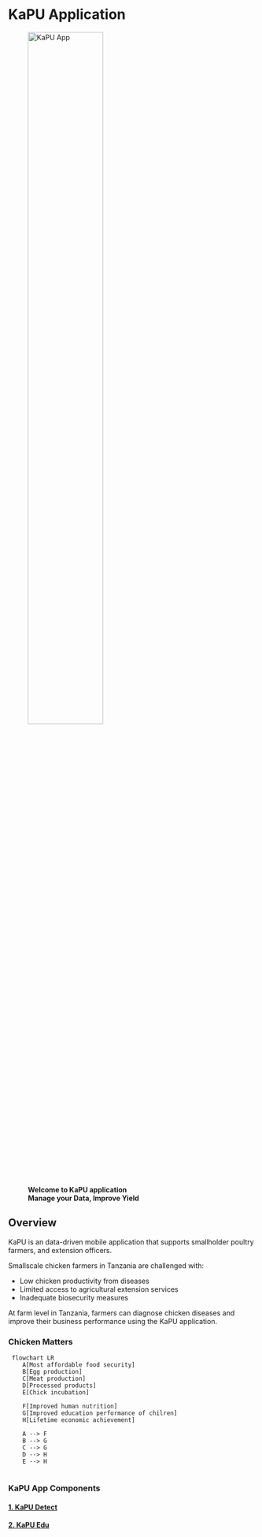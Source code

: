 # KaPU Application 

<figure>
    <a href="https://rb.gy/llh9x2" target="_blank">
    <img src ="/kapudocs/assets/circle.png" alt="KaPU App" style="width:60%">
    </a>
    <figcaption><b>Welcome to KaPU application </b></figcaption>
    <figcaption><b>Manage your Data, Improve Yield</b></figcaption>
</figure>

## Overview 
KaPU is an data-driven mobile application that supports smallholder poultry farmers, and extension officers. 

Smallscale chicken farmers in Tanzania are challenged with:

  * Low chicken productivity from diseases
  * Limited access to agricultural extension services
  * Inadequate biosecurity measures

At farm level in Tanzania, farmers can diagnose chicken diseases and improve their business performance using the KaPU application. 


### Chicken Matters

``` mermaid
 flowchart LR 
    A[Most affordable food security]
    B[Egg production]
    C[Meat production]
    D[Processed products]
    E[Chick incubation]

    F[Improved human nutrition]
    G[Improved education performance of chilren]
    H[Lifetime economic achievement]

    A --> F
    B --> G
    C --> G
    D --> H
    E --> H
    
```
### KaPU App Components
#### [1. KaPU Detect](kapudetect.md) 
#### [2. KaPU Edu](kapuedu.md)